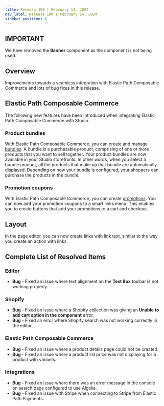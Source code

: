 ```yaml
---
title: Release 190 | February 14, 2024
nav_label: Release 190 | February 14, 2024
sidebar_position: 6
---
```


## IMPORTANT

We have removed the **Banner** component as the component is not being used.

## Overview

Improvements towards a seamless integration with Elastic Path Composable Commerce and lots of bug fixes in this release.

## Elastic Path Composable Commerce

The following new features have been introduced when integrating Elastic Path Composable Commerce with Studio.

### Product bundles

With Elastic Path Composable Commerce, you can create and manage [bundles](/docs/pxm/products/pxm-bundles/pxm-bundles). A bundle is a purchasable product, comprising of one or more products that you want to sell together. Your product bundles are now available in your Studio storefronts. In other words, when you select a bundle product, all the products that make up that bundle are automatically displayed. Depending on how your bundle is configured, your shoppers can purchase the products in the bundle.

### Promotion coupons

With Elastic Path Composable Commerce, you can create [promotions](/docs/commerce-cloud/promotions/promotions-overview.md). You can now add your promotion coupons to a smart links menu. This enables you to create buttons that add your promotions to a cart and checkout.

## Layout

In the page editor, you can now create links with link text, similar to the way you create an action with links.

## Complete List of Resolved Items

### Editor 

* **Bug** - Fixed an issue where text alignment on the **Text Box** toolbar is not working properly.

### Shopify

* **Bug** - Fixed an issue where a Shopify collection was giving an **Unable to add cart option in the component** error.
* **Bug** - Fixed an error where Shopify search was not working correctly in the editor.

### Elastic Path Composable Commerce

* **Bug** - Fixed an issue where a product details page could not be created.
* **Bug** - Fixed an issue where a product list price was not displaying for a product with variants.

### Integrations

* **Bug** - Fixed an issue where there was an error message in the console on search page configured to use Algolia.
* **Bug** - Fixed an issue with Stripe when connecting to Stripe from Elastic Path Payments.
 

